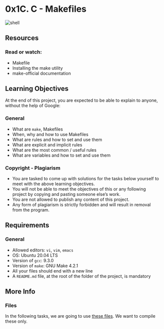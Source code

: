 # 0x1C. C - Makefiles
![shell](https://s3.amazonaws.com/intranet-projects-files/holbertonschool-low_level_programming/273/giphy-2.gif)

## Resources
### Read or watch:

- Makefile
- Installing the make utility
- make-official documentation

## Learning Objectives
At the end of this project, you are expected to be able to explain to anyone, without the help of Google:

### General
- What are `make`, Makefiles
- When, why and how to use Makefiles
- What are rules and how to set and use them
- What are explicit and implicit rules
- What are the most common / useful rules
- What are variables and how to set and use them
### Copyright - Plagiarism
- You are tasked to come up with solutions for the tasks below yourself to meet with the above learning objectives.
- You will not be able to meet the objectives of this or any following project by copying and pasting someone else’s work.
- You are not allowed to publish any content of this project.
- Any form of plagiarism is strictly forbidden and will result in removal from the program.
## Requirements
### General
- Allowed editors: `vi`, `vim`, `emacs`
- OS: Ubuntu 20.04 LTS
- Version of `gcc`: 9.3.0
- Version of `make`: GNU Make 4.2.1
- All your files should end with a new line
- A `README.md` file, at the root of the folder of the project, is mandatory
## More Info
### Files
In the following tasks, we are going to use [these files](https://github.com/holbertonschool/0x1B.c). We want to compile these only.
